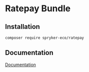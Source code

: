 # Ratepay Bundle

## Installation

```
composer require spryker-eco/ratepay
```

## Documentation

[Documentation](https://spryker.github.io)
